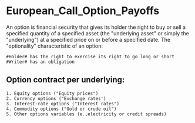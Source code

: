 # European_Call_Option_Payoffs
An option is financial security that gives its holder the right to buy or sell a specified quantity of a specified asset (the "underlying asset" or simply the "underlying") at a specified price on or before a specified date.
The "optionality" characteristic of an option:

    #Holder# has the right to exercise its right to go long or short
    #Writer# has an obligation 

  ## Option contract per underlying:
  
    1. Equity options ("Equity prices")
    2. Currency options ("Exchange rates')
    3. Interest-rate options ("Interest rates")
    4. Commodity options ("Gold or crude oil")
    5. Other options variables (e.,electricity or credit spreads)
